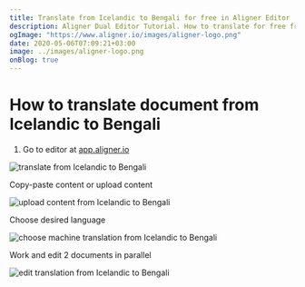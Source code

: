 ```yaml
---
title: Translate from Icelandic to Bengali for free in Aligner Editor
description: Aligner Dual Editor Tutorial. How to translate for free from Icelandic to Bengali. Aligner is multilingual document management platform. 
ogImage: "https://www.aligner.io/images/aligner-logo.png"
date: 2020-05-06T07:09:21+03:00
image: ../images/aligner-logo.png
onBlog: true
---
```


# How to translate document from Icelandic to Bengali

1. Go to editor at [app.aligner.io](https://app.aligner.io "Aligner App web page")

![translate from Icelandic to Bengali](../aligner-blank-editor.png "translate from Icelandic to Bengali")

Copy-paste content or upload content

![upload content from Icelandic to Bengali](../aligner-uploaded-document.png "upload content from Icelandic to Bengali")

Choose desired language

![choose machine translation from Icelandic to Bengali](../aligner-language-dropdown.png "choose machine translation from Icelandic to Bengali")

Work and edit 2 documents in parallel

![edit translation from Icelandic to Bengali](../aligner-double-sitded-editor.png "edit translation from Icelandic to Bengali")

